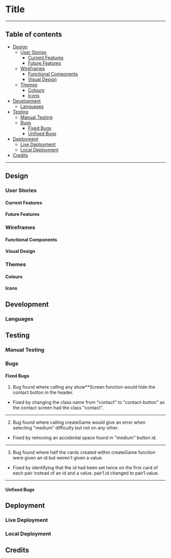 # Title

---
## Table of contents
- [Design](#design)
    - [User Stories](#user-stories)
        - [Current Features](#current-features)
        - [Future Features](#future-features)
    - [Wireframes](#wireframes)
        - [Functional Components](#functional-components)
        - [Visual Design](#visual-design)
    - [Themes](#themes)
        - [Colours](#colours)
        - [Icons](#icons)
- [Development](#development)
    - [Languages](#languages)
- [Testing](#testing)
    - [Manual Testing](#manual-testing)
    - [Bugs](#bugs)
        - [Fixed Bugs](#fixed-bugs)
        - [Unfixed Bugs](#unfixed-bugs)
- [Deployment](#deployment)
    - [Live Deployment](#live-deployment)
    - [Local Deployment](#local-deployment)
- [Credits](#credits)

---
## Design

### User Stories

#### Current Features

#### Future Features

### Wireframes

#### Functional Components

#### Visual Design

### Themes

#### Colours

#### Icons

## Development

### Languages

## Testing

### Manual Testing

### Bugs

#### Fixed Bugs
1. Bug found where calling any show**Screen function would hide the contact button in the header.
- Fixed by changing the class name from "contact" to "contact-button" as the contact screen had the class "contact".
---
2. Bug found where calling createGame would give an error when selecting "medium" difficulty but not on any other.
- Fixed by removing an accidental space found in "medium" button id.
---
3. Bug found where half the cards created within createGame function were given an id but weren't given a value.
- Fixed by identifying that the id had been set twice on the first card of each pair instead of an id and a value. pair1.id changed to pair1.value.
---


#### Unfixed Bugs

## Deployment

### Live Deployment

### Local Deployment

## Credits